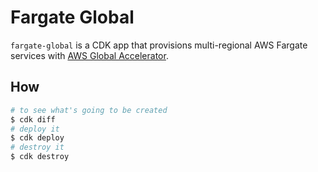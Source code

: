 # Fargate Global

`fargate-global` is a CDK app that provisions multi-regional AWS Fargate services with [AWS Global Accelerator](https://aws.amazon.com/global-accelerator).

## How

```bash
# to see what's going to be created
$ cdk diff
# deploy it
$ cdk deploy
# destroy it
$ cdk destroy
```
